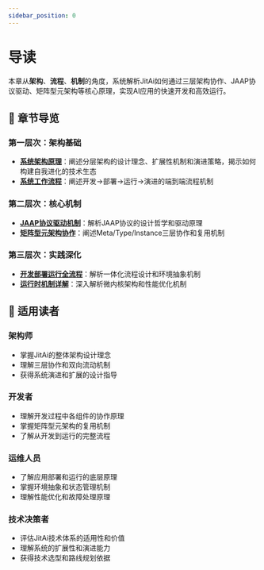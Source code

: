 ```yaml
---
sidebar_position: 0
---
```


# 导读

本章从**架构**、**流程**、**机制**的角度，系统解析JitAi如何通过三层架构协作、JAAP协议驱动、矩阵型元架构等核心原理，实现AI应用的快速开发和高效运行。

## 📖 **章节导览**

### **第一层次：架构基础**
- **[系统架构原理](./01系统架构原理)**：阐述分层架构的设计理念、扩展性机制和演进策略，揭示如何构建自我进化的技术生态
- **[系统工作流程](./02系统工作流程)**：阐述开发→部署→运行→演进的端到端流程机制

### **第二层次：核心机制** 
- **[JAAP协议驱动机制](./03JAAP协议驱动机制)**：解析JAAP协议的设计哲学和驱动原理
- **[矩阵型元架构协作](./04矩阵型元架构协作)**：阐述Meta/Type/Instance三层协作和复用机制

### **第三层次：实践深化**
- **[开发部署运行全流程](./05开发部署运行全流程)**：解析一体化流程设计和环境抽象机制  
- **[运行时机制详解](./06运行时机制详解)**：深入解析微内核架构和性能优化机制

## 🎯 **适用读者**

### **架构师**
- 掌握JitAi的整体架构设计理念
- 理解三层协作和双向流动机制
- 获得系统演进和扩展的设计指导

### **开发者**  
- 理解开发过程中各组件的协作原理
- 掌握矩阵型元架构的复用机制
- 了解从开发到运行的完整流程

### **运维人员**
- 了解应用部署和运行的底层原理
- 掌握环境抽象和状态管理机制
- 理解性能优化和故障处理原理

### **技术决策者**
- 评估JitAi技术体系的适用性和价值
- 理解系统的扩展性和演进能力
- 获得技术选型和路线规划依据
